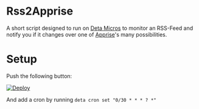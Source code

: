 # Rss2Apprise

A short script designed to run on [Deta Micros](https://deta.sh) to monitor an RSS-Feed
and notify you if it changes over one of [Apprise](https://github.com/caronc/apprise)'s
many possibilities.

# Setup

Push the following button:

[![Deploy](https://button.deta.dev/1/svg)](https://go.deta.dev/deploy?repo=your-repo-url)

And add a cron by running `deta cron set "0/30 * * * ? *"`
